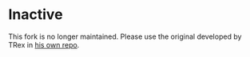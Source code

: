# Inactive

This fork is no longer maintained. Please use the original developed by TRex in [his own repo](http://aero2k.de/t/repos/urlbot-native.git).
